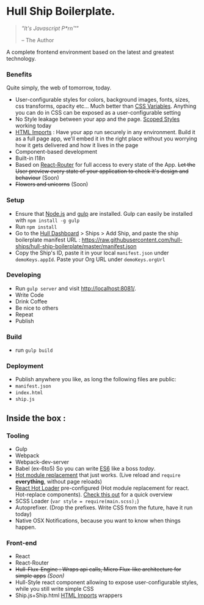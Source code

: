 
# Hull Ship Boilerplate.

> _"It's Javascript P*rn™"_
> 
> – The Author

A complete frontend environment based on the latest and greatest technology.


### Benefits

Quite simply, the web of tomorrow, today.

- User-configurable styles for colors, background images, fonts, sizes, css transforms, opacity etc... Much better than [CSS Variables](http://caniuse.com/#feat=css-variables). Anything you can do in CSS can be exposed as a user-configurable setting 
- No Style leakage between your app and the page. [Scoped Styles](http://caniuse.com/#feat=style-scoped) working today
- [HTML Imports](http://caniuse.com/#feat=imports) : Have your app run securely in any environment. Build it as a full page app, we'll embed it in the right place without you worrying how it gets delivered and how it lives in the page
- Component-based development
- Built-in I18n
- Based on [React-Router](https://github.com/rackt/react-router) for full access to every state of the App. ~~Let the User preview every state of your application to check it's design and behaviour~~ (Soon)
- ~~Flowers and unicorns~~ (Soon)

### Setup

- Ensure that [Node.js](http://nodejs.org) and [gulp](http://gulpjs.com) are installed. Gulp can easily be installed with `npm install -g gulp`
- Run `npm install`
- Go to the [Hull Dashboard](https://dashboard.hullbeta.io/) > Ships > Add Ship, and paste the ship boilerplate manifest URL : https://raw.githubusercontent.com/hull-ships/hull-ship-boilerplate/master/manifest.json
- Copy the Ship's ID, paste it in your local `manifest.json` under `demoKeys.appId`. Paste your Org URL under `demoKeys.orgUrl`

### Developing

- Run `gulp server` and visit [http://localhost:8081/](http://localhost:8081/).
- Write Code
- Drink Coffee
- Be nice to others
- Repeat
- Publish

### Build
- run `gulp build`

### Deployment
- Publish anywhere you like, as long the following files are public:
- `manifest.json`
- `index.html`
- `ship.js`
 


## Inside the box : 

### Tooling
- Gulp
- Webpack
- Webpack-dev-server
- Babel (ex-6to5) So you can write [ES6](https://github.com/lukehoban/es6features) like a boss _today_.
- [Hot module replacement](https://github.com/webpack/docs/wiki/hot-module-replacement-with-webpack) that just works. (Live reload and `require` **everything**, without page reloads)
- [React Hot Loader](http://gaearon.github.io/react-hot-loader/) pre-configured (Hot module replacement for react. Hot-replace components). [Check this out](https://vimeo.com/100010922) for a quick overview
- SCSS Loader (`var style = require(main.scss);`)
- Autoprefixer. (Drop the prefixes. Write CSS from the future, have it run today)
- Native OSX Notifications, because you want to know when things happen.

### Front-end
- React
- React-Router
- ~~Hull-Flux-Engine : Wraps api calls, Micro Flux-like architecture for simple apps~~ _(Soon)_
- Hull-Style react component allowing to expose user-configurable styles, while you still write simple CSS
- Ship.js+Ship.html [HTML Imports](http://caniuse.com/#feat=imports) wrappers
